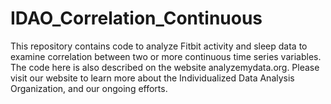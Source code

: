 # IDAO_Correlation_Continuous

This repository contains code to analyze Fitbit activity and sleep data to examine correlation between two or more continuous time series variables.  The code here is also described on the website analyzemydata.org.  Please visit our website to learn more about the Individualized Data Analysis Organization, and our ongoing efforts. 
